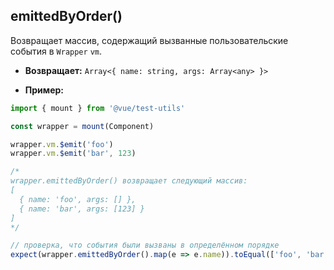 ## emittedByOrder()

Возвращает массив, содержащий вызванные пользовательские события в `Wrapper` `vm`.

- **Возвращает:** `Array<{ name: string, args: Array<any> }>`

- **Пример:**

```js
import { mount } from '@vue/test-utils'

const wrapper = mount(Component)

wrapper.vm.$emit('foo')
wrapper.vm.$emit('bar', 123)

/*
wrapper.emittedByOrder() возвращает следующий массив:
[
  { name: 'foo', args: [] },
  { name: 'bar', args: [123] }
]
*/

// проверка, что события были вызваны в определённом порядке
expect(wrapper.emittedByOrder().map(e => e.name)).toEqual(['foo', 'bar'])
```
